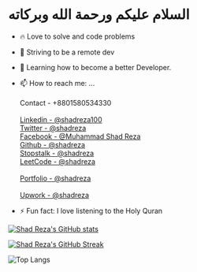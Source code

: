 # السلام عليكم ورحمة الله وبركاته 


- 🔥 Love to solve and code problems
- 🔭 Striving to be a remote dev
- 🌱 Learning how to become a better Developer.

- 📫 How to reach me: ... <br/>
            <br/>Contact - +8801580534330 <br/>
            <br/>[Linkedin - @shadreza100](https://www.linkedin.com/in/shadreza100/) <br/>
            [Twitter - @shadreza](https://twitter.com/shad_reza) <br/>
            [Facebook - @Muhammad Shad Reza](https://www.facebook.com/profile.php?id=100009732251679) <br/>
            [Github - @shadreza](https://github.com/shadreza) <br/>
            [Stopstalk - @shadreza](https://www.stopstalk.com/user/profile/shadreza) <br/>
            [LeetCode - @shadreza](https://leetcode.com/shadreza/) <br/>
            <br/>[Portfolio - @shadreza](https://shadreza-portfolio-shadreza.vercel.app/) <br/>
            <br/>[Upwork - @shadreza](https://www.upwork.com/freelancers/~01623a467bb4b97e80) <br/>

- ⚡ Fun fact: I love listening to the Holy Quran

[![Shad Reza's GitHub stats](https://github-readme-stats.vercel.app/api?username=shadreza&show_icons=true&theme=dracula)](https://github.com/anuraghazra/github-readme-stats)

[![Shad Reza's GitHub Streak](https://streak-stats.demolab.com/?user=shadreza&theme=ambient-gradient)](https://git.io/streak-stats)

![Top Langs](https://github-readme-stats.vercel.app/api/top-langs/?username=shadreza&langs_count=20&layout=compact)
